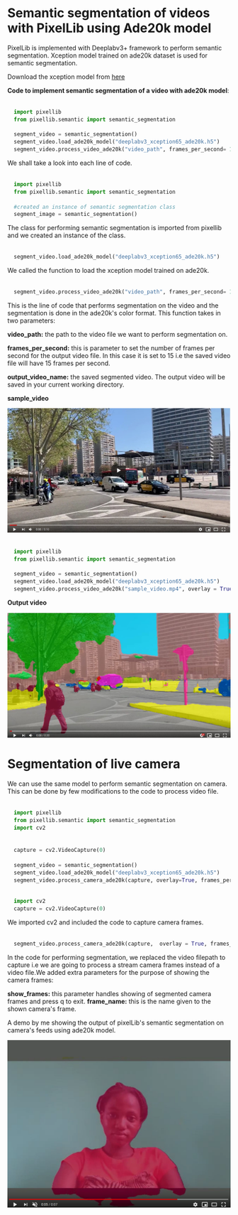 # Semantic segmentation of videos with PixelLib using Ade20k model

PixelLib is implemented with Deeplabv3+ framework to perform semantic segmentation. Xception model trained on ade20k dataset is used for semantic segmentation.

Download the xception model from [here](https://github.com/ayoolaolafenwa/PixelLib/releases/download/1.3/deeplabv3_xception65_ade20k.h5)

**Code to implement semantic segmentation of a video with ade20k model**:

```python

  import pixellib
  from pixellib.semantic import semantic_segmentation

  segment_video = semantic_segmentation()
  segment_video.load_ade20k_model("deeplabv3_xception65_ade20k.h5")
  segment_video.process_video_ade20k("video_path", frames_per_second= 15, output_video_name="path_to_output_video")  
```
We shall take a look into each line of code.


```python

  import pixellib
  from pixellib.semantic import semantic_segmentation

  #created an instance of semantic segmentation class
  segment_image = semantic_segmentation()
```
The class for performing semantic segmentation is imported from pixellib and we created an instance of the class.

```python

  segment_video.load_ade20k_model("deeplabv3_xception65_ade20k.h5")
```  

We called the function to load the xception model trained on ade20k. 

```python

  segment_video.process_video_ade20k("video_path", frames_per_second= 15, output_video_name="path_to_output_video")  
```

This is the line of code that performs segmentation on the video and the segmentation is done in the ade20k's color format. This function takes in two parameters:

**video_path:** the path to the video file we want to perform segmentation on.

**frames_per_second:** this is parameter to set the number of frames per second for the output video file. In this case it is set to 15 i.e the saved video file will have 15 frames per second.

**output_video_name:** the saved segmented video. The output video will be saved in your current working directory.

**sample_video**  

[![alt_vid1](Images/new_vid1.jpg)](https://www.youtube.com/watch?v=EivIBccZURA)


```python

  import pixellib
  from pixellib.semantic import semantic_segmentation

  segment_video = semantic_segmentation()
  segment_video.load_ade20k_model("deeplabv3_xception65_ade20k.h5")
  segment_video.process_video_ade20k("sample_video.mp4", overlay = True, frames_per_second= 15, output_video_name="output_video.mp4")  
```
  

**Output video**

[![alt_vid2](Images/new_vid2.jpg)](https://www.youtube.com/watch?v=hxczTe9U8jY)


# Segmentation of live camera

We can use the same model to perform semantic segmentation on camera. This can be done by few modifications to the code to process video file.

```python

  import pixellib
  from pixellib.semantic import semantic_segmentation
  import cv2


  capture = cv2.VideoCapture(0)

  segment_video = semantic_segmentation()
  segment_video.load_ade20k_model("deeplabv3_xception65_ade20k.h5")
  segment_video.process_camera_ade20k(capture, overlay=True, frames_per_second= 10, output_video_name="output_video.mp4", show_frames= True,frame_name= "frame")
```
```python

  import cv2
  capture = cv2.VideoCapture(0)
```
We imported cv2 and included the code to capture camera frames.

```python

  segment_video.process_camera_ade20k(capture,  overlay = True, frames_per_second= 15, output_video_name="output_video.mp4", show_frames= True,frame_name= "frame")  
```

In the code for performing segmentation, we replaced the video filepath to capture i.e we are going to process a stream camera frames instead of a video file.We added extra parameters for the purpose of showing the camera frames:

**show_frames:** this parameter handles showing of segmented camera frames and press q to exit.
**frame_name:** this is the name given to the shown camera's frame.


A demo by me showing the output of pixelLib's semantic segmentation on camera's feeds using ade20k model.

[![alt_vid3](Images/ayo_ade.png)](https://www.youtube.com/watch?v=lOaFJpgCMB4&list=PLtFkVrcr8LqNgbwdOb6of5X19ytm4ycHC&index=4)

